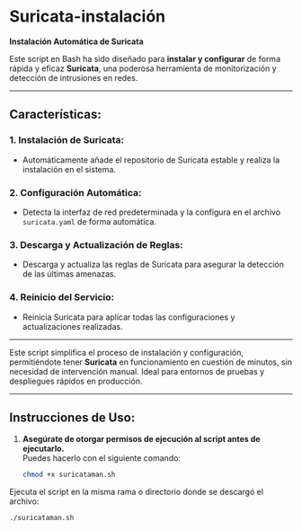 # **Suricata-instalación**

**Instalación Automática de Suricata**

Este script en Bash ha sido diseñado para **instalar y configurar** de forma rápida y eficaz **Suricata**, una poderosa herramienta de monitorización y detección de intrusiones en redes.

---

## **Características**:

### **1. Instalación de Suricata:**
- Automáticamente añade el repositorio de Suricata estable y realiza la instalación en el sistema.

### **2. Configuración Automática:**
- Detecta la interfaz de red predeterminada y la configura en el archivo `suricata.yaml` de forma automática.

### **3. Descarga y Actualización de Reglas:**
- Descarga y actualiza las reglas de Suricata para asegurar la detección de las últimas amenazas.

### **4. Reinicio del Servicio:**
- Reinicia Suricata para aplicar todas las configuraciones y actualizaciones realizadas.

---

Este script simplifica el proceso de instalación y configuración, permitiéndote tener **Suricata** en funcionamiento en cuestión de minutos, sin necesidad de intervención manual. Ideal para entornos de pruebas y despliegues rápidos en producción.

---

## **Instrucciones de Uso**:

1. **Asegúrate de otorgar permisos de ejecución al script antes de ejecutarlo.**  
   Puedes hacerlo con el siguiente comando:

   ```bash
   chmod +x suricataman.sh

Ejecuta el script en la misma rama o directorio donde se descargó el archivo:
   ```bash
  ./suricataman.sh
